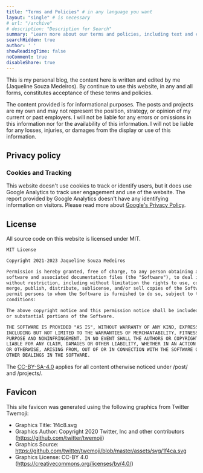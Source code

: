 ```yaml
---
title: "Terms and Policies" # in any language you want
layout: "single" # is necessary
# url: "/archive"
# description: "Description for Search"
summary: "Learn more about our terms and policies, including text and code licenses. Your privacy is a priority for us, and you can browse our site with peace of mind that we do not save cookies on your browser."
searchHidden: true
author: ' '
showReadingTime: false
noComment: true
disableShare: true
---
```


This is my personal blog, the content here is written and edited by me (Jaqueline Souza Medeiros). By continue to use this website, in any and all forms, constitutes acceptance of these terms and policies.

The content provided is for informational purposes. The posts and projects are my own and may not represent the position, strategy, or opinion of my current or past employers. I will not be liable for any errors or omissions in this information nor for the availability of this information. I will not be liable for any losses, injuries, or damages from the display or use of this information.

## Privacy policy

### Cookies and Tracking

This website doesn't use cookies to track or identify users, but it does use Google Analytics to track user engagement and use of the website. The report provided by Google Analytics doesn't have any identifying information on visitors. Please read more about [Google's Privacy Policy](https://policies.google.com/privacy).

## License

All source code on this website is licensed under MIT. 

```txt
MIT License

Copyright 2021-2023 Jaqueline Souza Medeiros

Permission is hereby granted, free of charge, to any person obtaining a copy of this 
software and associated documentation files (the "Software"), to deal in the Software
without restriction, including without limitation the rights to use, copy, modify, 
merge, publish, distribute, sublicense, and/or sell copies of the Software, and to 
permit persons to whom the Software is furnished to do so, subject to the following 
conditions:

The above copyright notice and this permission notice shall be included in all copies 
or substantial portions of the Software.

THE SOFTWARE IS PROVIDED "AS IS", WITHOUT WARRANTY OF ANY KIND, EXPRESS OR IMPLIED, 
INCLUDING BUT NOT LIMITED TO THE WARRANTIES OF MERCHANTABILITY, FITNESS FOR A PARTICULAR 
PURPOSE AND NONINFRINGEMENT. IN NO EVENT SHALL THE AUTHORS OR COPYRIGHT HOLDERS BE 
LIABLE FOR ANY CLAIM, DAMAGES OR OTHER LIABILITY, WHETHER IN AN ACTION OF CONTRACT, TORT
OR OTHERWISE, ARISING FROM, OUT OF OR IN CONNECTION WITH THE SOFTWARE OR THE USE OR 
OTHER DEALINGS IN THE SOFTWARE.
```

The [CC-BY-SA-4.0](https://creativecommons.org/licenses/by-nc-sa/4.0/) applies for all content otherwise noticed under /post/ and /projects/.

## Favicon

This site favicon was generated using the following graphics from Twitter Twemoji:

- Graphics Title: 1f4c8.svg
- Graphics Author: Copyright 2020 Twitter, Inc and other contributors (https://github.com/twitter/twemoji)
- Graphics Source: https://github.com/twitter/twemoji/blob/master/assets/svg/1f4ca.svg
- Graphics License: CC-BY 4.0 (https://creativecommons.org/licenses/by/4.0/)